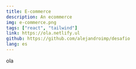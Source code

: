 ```yaml
---
title: E-commerce
description: An ecommerce
img: e-commerce.png
tags: ["react", "tailwind"]
link: https://ola.netlify.ul
github: https://github.com/alejandroimp/desafio
lang: es
---
```


ola
